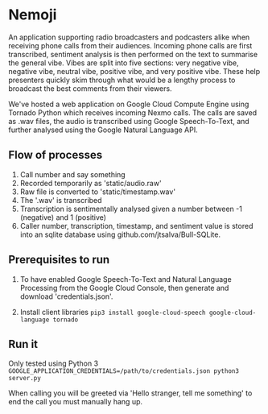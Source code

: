 # Nemoji
An application supporting radio broadcasters and podcasters alike when receiving phone calls from their audiences. Incoming phone calls are first transcribed, sentiment analysis is then performed on the text to summarise the general vibe. Vibes are split into five sections: very negative vibe, negative vibe, neutral vibe, positive vibe, and very positive vibe. These help presenters quickly skim through what would be a lengthy process to broadcast the best comments from their viewers.

We've hosted a web application on Google Cloud Compute Engine using Tornado Python which receives incoming Nexmo calls. The calls are saved as .wav files, the audio is transcribed using Google Speech-To-Text, and further analysed using the Google Natural Language API.

## Flow of processes
1. Call number and say something
2. Recorded temporarily as 'static/audio.raw'
3. Raw file is converted to 'static/timestamp.wav'
3. The '.wav' is transcribed
4. Transcription is sentimentally analysed given a number between -1 (negative) and 1 (positive)
5. Caller number, transcription, timestamp, and sentiment value is stored into an sqlite database using github.com/jtsalva/Bull-SQLite.

## Prerequisites to run
1. To have enabled Google Speech-To-Text and Natural Language Processing from the Google Cloud Console, then generate and download 'credentials.json'.

2. Install client libraries `pip3 install google-cloud-speech google-cloud-language tornado`

## Run it
Only tested using Python 3 `GOOGLE_APPLICATION_CREDENTIALS=/path/to/credentials.json python3 server.py`

When calling you will be greeted via 'Hello stranger, tell me something' to end the call you must manually hang up.
